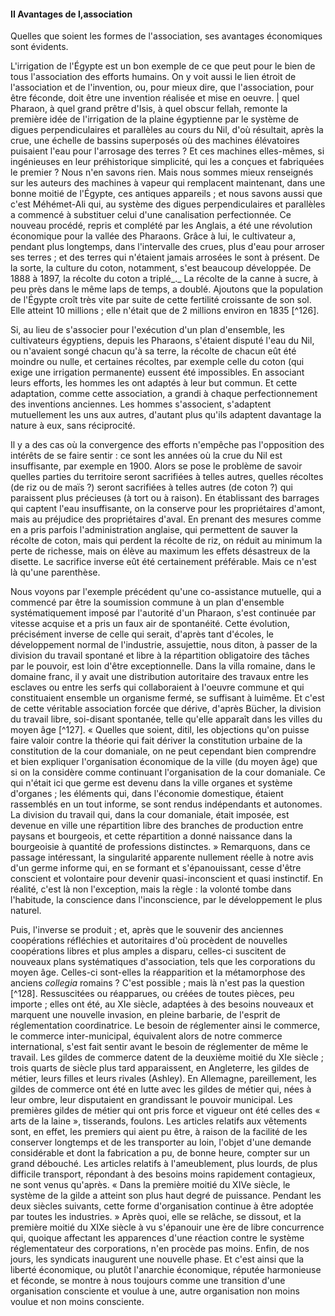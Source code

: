 #### II Avantages de l,association

Quelles que soient les formes de l'association, ses avantages économiques sont évidents.

L'irrigation de l'Égypte est un bon exemple de ce que peut pour le bien de tous l'association des efforts humains. On y voit aussi le lien étroit de l'association et de l'invention, ou, pour mieux dire, que l'association, pour être féconde, doit être une invention réalisée et mise en oeuvre. | quel Pharaon, à quel grand prêtre d'Isis, à quel obscur fellah, remonte la première idée de l'irrigation de la plaine égyptienne par le système de digues perpendiculaires et parallèles au cours du Nil, d'où résultait, après la crue, une échelle de bassins superposés où des machines élévatoires puisaient l'eau pour l'arrosage des terres ? Et ces machines elles-mêmes, si ingénieuses en leur préhistorique simplicité, qui les a conçues et fabriquées le premier ? Nous n'en savons rien. Mais nous sommes mieux renseignés sur les auteurs des machines à vapeur qui remplacent maintenant, dans une bonne moitié de l'Égypte, ces antiques appareils ; et nous savons aussi que c'est Méhémet-Ali qui, au système des digues perpendiculaires et parallèles a commencé à substituer celui d'une canalisation perfectionnée. Ce nouveau procédé, repris et complété par les Anglais, a été une révolution économique pour la vallée des Pharaons. Grâce à lui, le cultivateur a, pendant plus longtemps, dans l'intervalle des crues, plus d'eau pour arroser ses terres ; et des terres qui n'étaient jamais arrosées le sont à présent. De la sorte, la culture du coton, notamment, s'est beaucoup développée. De 1888 à 1897, la récolte du coton a triplé_._ La récolte de la canne à sucre, à peu près dans le même laps de temps, a doublé. Ajoutons que la population de l'Égypte croît très vite par suite de cette fertilité croissante de son sol. Elle atteint 10 millions ; elle n'était que de 2 millions environ en 1835  [^126].

Si, au lieu de s'associer pour l'exécution d'un plan d'ensemble, les cultivateurs égyptiens, depuis les Pharaons, s'étaient disputé l'eau du Nil, ou n'avaient songé chacun qu'à sa terre, la récolte de chacun eût été moindre ou nulle, et certaines récoltes, par exemple celle du coton (qui exige une irrigation permanente) eussent été impossibles. En associant leurs efforts, les hommes les ont adaptés à leur but commun. Et cette adaptation, comme cette association, a grandi à chaque perfectionnement des inventions anciennes. Les hommes s'associent, s'adaptent mutuellement les uns aux autres, d'autant plus qu'ils adaptent davantage la nature à eux, sans réciprocité.

Il y a des cas où la convergence des efforts n'empêche pas l'opposition des intérêts de se faire sentir : ce sont les années où la crue du Nil est insuffisante, par exemple en 1900\. Alors se pose le problème de savoir quelles parties du territoire seront sacrifiées à telles autres, quelles récoltes (de riz ou de maïs ?) seront sacrifiées à telles autres (de coton ?) qui paraissent plus précieuses (à tort ou à raison). En établissant des barrages qui captent l'eau insuffisante, on la conserve pour les propriétaires d'amont, mais au préjudice des propriétaires d'aval. En prenant des mesures comme en a pris parfois l'administration anglaise, qui permettent de sauver la récolte de coton, mais qui perdent la récolte de riz, on réduit au minimum la perte de richesse, mais on élève au maximum les effets désastreux de la disette. Le sacrifice inverse eût été certainement préférable. Mais ce n'est là qu'une parenthèse.

Nous voyons par l'exemple précédent qu'une co-assistance mutuelle, qui a commencé par être la soumission commune à un plan d'ensemble systématiquement imposé par l'autorité d'un Pharaon, s'est continuée par vitesse acquise et a pris un faux air de spontanéité. Cette évolution, précisément inverse de celle qui serait, d'après tant d'écoles, le développement normal de l'industrie, assujettie, nous diton, à passer de la division du travail spontané et libre à la répartition obligatoire des tâches par le pouvoir, est loin d'être exceptionnelle. Dans la villa romaine, dans le domaine franc, il y avait une distribution autoritaire des travaux entre les esclaves ou entre les serfs qui collaboraient à l'oeuvre commune et qui constituaient ensemble un organisme fermé, se suffisant à luimême. Et c'est de cette véritable association forcée que dérive, d'après Bücher, la division du travail libre, soi-disant spontanée, telle qu'elle apparaît dans les villes du moyen âge [^127]. « Quelles que soient, ditil, les objections qu'on puisse faire valoir contre la théorie qui fait dériver la constitution urbaine de la constitution de la cour domaniale, on ne peut cependant bien comprendre et bien expliquer l'organisation économique de la ville (du moyen âge) que si on la considère comme continuant l'organisation de la cour domaniale. Ce qui n'était ici que germe est devenu dans la ville organes et système d'organes ; les éléments qui, dans l'économie domestique, étaient rassemblés en un tout informe, se sont rendus indépendants et autonomes. La division du travail qui, dans la cour domaniale, était imposée, est devenue en ville une répartition libre des branches de production entre paysans et bourgeois, et cette répartition a donné naissance dans la bourgeoisie à quantité de professions distinctes. » Remarquons, dans ce passage intéressant, la singularité apparente nullement réelle à notre avis d'un germe informe qui, en se formant et s'épanouissant, cesse d'être conscient et volontaire pour devenir quasi-inconscient et quasi instinctif. En réalité, c'est là non l'exception, mais la règle : la volonté tombe dans l'habitude, la conscience dans l'inconscience, par le développement le plus naturel.

Puis, l'inverse se produit ; et, après que le souvenir des anciennes coopérations réfléchies et autoritaires d'où procèdent de nouvelles coopérations libres et plus amples a disparu, celles-ci suscitent de nouveaux plans systématiques d'association, tels que les corporations du moyen âge. Celles-ci sont-elles la réapparition et la métamorphose des anciens _collegia_ romains ? C'est possible ; mais là n'est pas la question [^128]. Ressuscitées ou réapparues, ou créées de toutes pièces, peu importe ; elles ont été, au XIe siècle, adaptées à des besoins nouveaux et marquent une nouvelle invasion, en pleine barbarie, de l'esprit de réglementation coordinatrice. Le besoin de réglementer ainsi le commerce, le commerce inter-municipal, équivalent alors de notre commerce international, s'est fait sentir avant le besoin de réglementer de même le travail. Les gildes de commerce datent de la deuxième moitié du XIe siècle ; trois quarts de siècle plus tard apparaissent, en Angleterre, les gildes de métier, leurs filles et leurs rivales (Ashley). En Allemagne, pareillement, les gildes de commerce ont été en lutte avec les gildes de métier qui, nées à leur ombre, leur disputaient en grandissant le pouvoir municipal. Les premières gildes de métier qui ont pris force et vigueur ont été celles des « arts de la laine », tisserands, foulons. Les articles relatifs aux vêtements sont, en effet, les premiers qui aient pu être, à raison de la facilité de les conserver longtemps et de les transporter au loin, l'objet d'une demande considérable et dont la fabrication a pu, de bonne heure, compter sur un grand débouché. Les articles relatifs à l'ameublement, plus lourds, de plus difficile transport, répondant à des besoins moins rapidement contagieux, ne sont venus qu'après. « Dans la première moitié du XIVe siècle, le système de la gilde a atteint son plus haut degré de puissance. Pendant les deux siècles suivants, cette forme d'organisation continue à être adoptée par toutes les industries. » Après quoi, elle se relâche, se dissout, et la première moitié du XIXe siècle à vu s'épanouir une ère de libre concurrence qui, quoique affectant les apparences d'une réaction contre le système réglementateur des corporations, n'en procède pas moins. Enfin, de nos jours, les syndicats inaugurent une nouvelle phase. Et c'est ainsi que la liberté économique, ou plutôt l'anarchie économique, réputée harmonieuse et féconde, se montre à nous toujours comme une transition d'une organisation consciente et voulue à une, autre organisation non moins voulue et non moins consciente.
